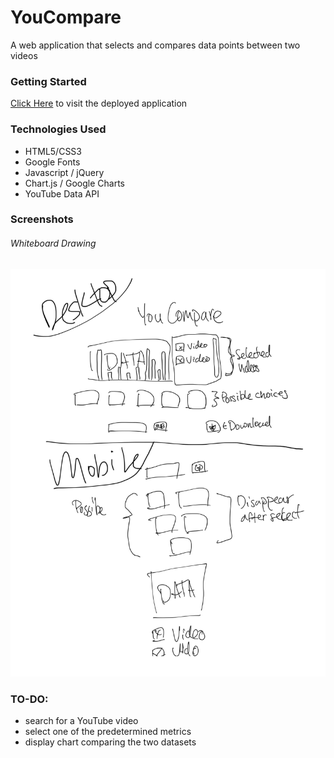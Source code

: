 # YouCompare
A web application that selects and compares data points between two videos

### Getting Started
[Click Here]() to visit the deployed application

### Technologies Used
- HTML5/CSS3
- Google Fonts
- Javascript / jQuery
- Chart.js / Google Charts
- YouTube Data API

### Screenshots
###### Whiteboard Drawing
![image](assets/drawing.jpg)

### TO-DO:
- search for a YouTube video
- select one of the predetermined metrics
- display chart comparing the two datasets


